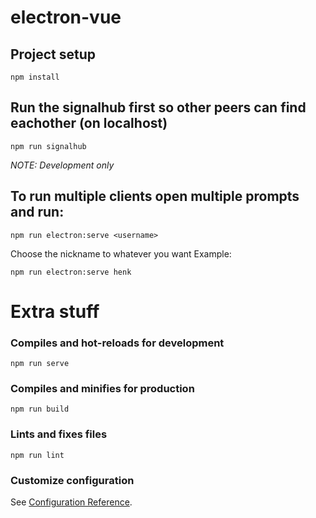 # electron-vue

## Project setup
```
npm install
```

## Run the signalhub first so other peers can find eachother (on localhost)
```
npm run signalhub
```

*NOTE: Development only*
## To run multiple clients open multiple prompts and run:
```
npm run electron:serve <username>
```
Choose the nickname to whatever you want
Example:
```
npm run electron:serve henk
```

# Extra stuff

### Compiles and hot-reloads for development
```
npm run serve
```

### Compiles and minifies for production
```
npm run build
```

### Lints and fixes files
```
npm run lint
```

### Customize configuration
See [Configuration Reference](https://cli.vuejs.org/config/).

